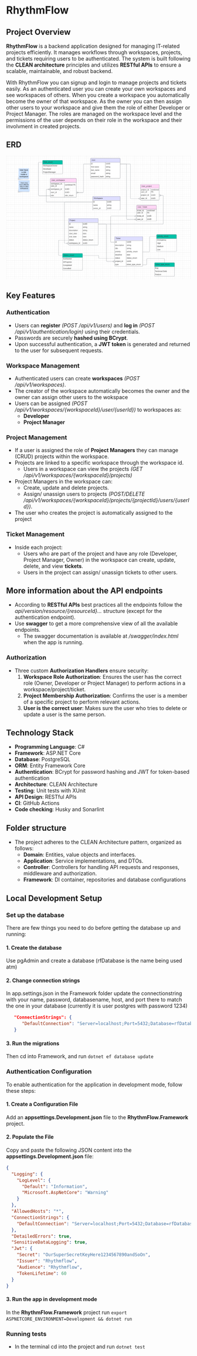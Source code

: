 # RhythmFlow

## Project Overview

**RhythmFlow** is a backend application designed for managing IT-related projects efficiently. It manages workflows through workspaces, projects, and tickets requiring users to be authenticated. The system is built following the **CLEAN architecture** principles and utilizes **RESTful APIs** to ensure a scalable, maintainable, and robust backend.

With RhythmFlow you can signup and login to manage projects and tickets easily. As an authenticated user you can create your own workspaces and see workspaces of others. When you create a workspace you automatically become the owner of that workspace. As the owner you can then assign other users to your workspace and give them the role of either Developer or Project Manager. The roles are managed on the workspace level and the permissions of the user depends on their role in the workspace and their involvment in created projects.

## ERD
![ERD](/Images/ERD.png)

## Key Features

### Authentication

- Users can **register** _(POST /api/v1/users)_ and **log in** _(POST /api/v1/authentication/login)_ using their credentials.
- Passwords are securely **hashed using BCrypt**.
- Upon successful authentication, a **JWT token** is generated and returned to the user for subsequent requests.

### Workspace Management

- Authenticated users can create **workspaces** _(POST /api/v1/workspaces)_.
- The creator of the workspace automatically becomes the owner and the owner can assign other users to the wokspace
- Users can be assigned _(POST /api/v1/workspaces/{workspaceId}/user/{userId})_ to workspaces as:
  - **Developer**
  - **Project Manager**

### Project Management

- If a user is assigned the role of **Project Managers** they can manage (CRUD) projects within the workspace.
- Projects are linked to a specific workspace through the workspace id.
  - Users in a workspace can view the projects _(GET /api/v1/workspaces/{workspaceId}/projects)_
- Project Managers in the workspace can:
  - Create, update and delete projects.
  - Assign/ unassign users to projects _(POST/DELETE /api/v1/workspaces/{workspaceId}/projects/{projectId}/users/{userId})_.
- The user who creates the project is automatically assigned to the project

### Ticket Management

- Inside each project:
  - Users who are part of the project and have any role (Developer, Project Manager, Owner) in the workspace can create, update, delete, and view **tickets**.
  - Users in the project can assign/ unassign tickets to other users.

## More information about the API endpoints

- According to **RESTful APIs** best practices all the endpoints follow the _api/version/resource/{resourceId}..._ structure (except for the authentication endpoint). 
- Use **swagger** to get a more comprehensive view of all the available endpoints. 
  - The swagger documentation is available at _/swagger/index.html_ when the app is running. 

### Authorization

- Three custom **Authorization Handlers** ensure security:
  1. **Workspace Role Authorization**: Ensures the user has the correct role (Owner, Developer or Project Manager) to perform actions in a workspace/project/ticket.
  2. **Project Membership Authorization**: Confirms the user is a member of a specific project to perform relevant actions.
  3. **User is the correct user**: Makes sure the user who tries to delete or update a user is the same person. 

## Technology Stack

- **Programming Language**: C#
- **Framework**: ASP.NET Core
- **Database**: PostgreSQL
- **ORM**: Entity Framework Core
- **Authentication**: BCrypt for password hashing and JWT for token-based authentication
- **Architecture**: CLEAN Architecture
- **Testing**: Unit tests with XUnit
- **API Design**: RESTful APIs
- **CI**: GitHub Actions
- **Code checking**: Husky and Sonarlint

## Folder structure

- The project adheres to the CLEAN Architecture pattern, organized as follows:
  - **Domain**: Entities, value objects and interfaces.
  - **Application**: Service implementations, and DTOs.
  - **Controller**: Controllers for handling API requests and responses, middleware and authorization.
  - **Framework**: DI container, repositories and database configurations

## Local Development Setup

### Set up the database

There are few things you need to do before getting the database up and running:

#### 1. Create the database

Use pgAdmin and create a database (rfDatabase is the name being used atm)

#### 2. Change connection strings

In app.settings.json in the Framework folder update the connectionstring with your name, password, databasename, host, and port there to match the one in your database (currently it is user postgres with password 1234)

```json
   "ConnectionStrings": {
      "DefaultConnection": "Server=localhost;Port=5432;Database=rfDatabase;User ID=postgres;Password=1234"
   }
```

#### 3. Run the migrations

Then cd into Framework, and run `dotnet ef database update`

### Authentication Configuration

To enable authentication for the application in development mode, follow these steps:

#### 1. Create a Configuration File

Add an **appsettings.Development.json** file to the **RhythmFlow.Framework** project.

#### 2. Populate the File

Copy and paste the following JSON content into the **appsettings.Development.json** file:

```json
{
  "Logging": {
    "LogLevel": {
      "Default": "Information",
      "Microsoft.AspNetCore": "Warning"
    }
  },
  "AllowedHosts": "*",
  "ConnectionStrings": {
    "DefaultConnection": "Server=localhost;Port=5432;Database=rfDatabase;User ID=postgres;Password=1234"
  },
  "DetailedErrors": true,
  "SensitiveDataLogging": true,
  "Jwt": {
    "Secret": "OurSuperSecretKeyHere1234567890andSoOn",
    "Issuer": "Rhythmflow",
    "Audience": "Rhythmflow",
    "TokenLifetime": 60
  }
}
```

#### 3. Run the app in development mode

In the **RhythmFlow.Framework** project run `export ASPNETCORE_ENVIRONMENT=Development && dotnet run`

### Running tests

- In the terminal cd into the project and run `dotnet test`

